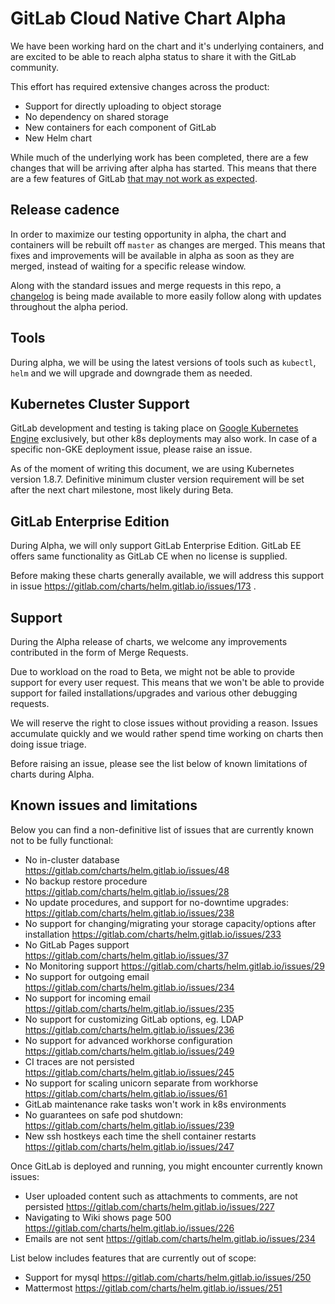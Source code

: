 # GitLab Cloud Native Chart Alpha

We have been working hard on the chart and it's underlying containers, and are excited to be able to reach alpha status to share it with the GitLab community.

This effort has required extensive changes across the  product:
* Support for directly uploading to object storage
* No dependency on shared storage
* New containers for each component of GitLab
* New Helm chart

While much of the underlying work has been completed, there are a few changes that will be arriving after alpha has started. This means that there are a few features of GitLab [that may not work as expected](#known-issues-and-limitations).

## Release cadence

In order to maximize our testing opportunity in alpha, the chart and containers will be rebuilt off `master` as changes are merged. This means that fixes and improvements will be available in alpha as soon as they are merged, instead of waiting for a specific release window.

Along with the standard issues and merge requests in this repo, a [changelog](https://gitlab.com/charts/helm.gitlab.io/issues/289) is being made available to more easily follow along with updates throughout the alpha period.

## Tools

During alpha, we will be using the latest versions of tools such as `kubectl`,
`helm` and we will upgrade and downgrade them as needed.

## Kubernetes Cluster Support

GitLab development and testing is taking place on [Google Kubernetes Engine](https://cloud.google.com/kubernetes-engine/) exclusively, but other k8s deployments
may also work. In case of a specific non-GKE deployment issue, please raise an issue.

As of the moment of writing this document, we are using Kubernetes version 1.8.7.
Definitive minimum cluster version requirement will be set after the next
chart milestone, most likely during Beta.

## GitLab Enterprise Edition

During Alpha, we will only support GitLab Enterprise Edition. GitLab EE offers
same functionality as GitLab CE when no license is supplied.

Before making these charts generally available, we will address this support
in issue https://gitlab.com/charts/helm.gitlab.io/issues/173 .

## Support

During the Alpha release of charts, we welcome any improvements contributed in the
form of Merge Requests.

Due to workload on the road to Beta, we might not be able to provide support for
every user request. This means that we won't be able to provide support
for failed installations/upgrades and various other debugging requests.

We will reserve the right to close issues without providing a reason. Issues
accumulate quickly and we would rather spend time working on charts then doing
issue triage.

Before raising an issue, please see the list below of known limitations of charts
during Alpha.

## Known issues and limitations

Below you can find a non-definitive list of issues that are currently known not to be fully functional:

* No in-cluster database https://gitlab.com/charts/helm.gitlab.io/issues/48
* No backup restore procedure https://gitlab.com/charts/helm.gitlab.io/issues/28
* No update procedures, and support for no-downtime upgrades: https://gitlab.com/charts/helm.gitlab.io/issues/238
* No support for changing/migrating your storage capacity/options after installation https://gitlab.com/charts/helm.gitlab.io/issues/233
* No GitLab Pages support https://gitlab.com/charts/helm.gitlab.io/issues/37
* No Monitoring support https://gitlab.com/charts/helm.gitlab.io/issues/29
* No support for outgoing email https://gitlab.com/charts/helm.gitlab.io/issues/234
* No support for incoming email https://gitlab.com/charts/helm.gitlab.io/issues/235
* No support for customizing GitLab options, eg. LDAP https://gitlab.com/charts/helm.gitlab.io/issues/236
* No support for advanced workhorse configuration https://gitlab.com/charts/helm.gitlab.io/issues/249
* CI traces are not persisted https://gitlab.com/charts/helm.gitlab.io/issues/245
* No support for scaling unicorn separate from workhorse https://gitlab.com/charts/helm.gitlab.io/issues/61
* GitLab maintenance rake tasks won't work in k8s environments
* No guarantees on safe pod shutdown: https://gitlab.com/charts/helm.gitlab.io/issues/239
* New ssh hostkeys each time the shell container restarts https://gitlab.com/charts/helm.gitlab.io/issues/247

Once GitLab is deployed and running, you might encounter currently known issues:

* User uploaded content such as attachments to comments, are not persisted https://gitlab.com/charts/helm.gitlab.io/issues/227
* Navigating to Wiki shows page 500 https://gitlab.com/charts/helm.gitlab.io/issues/226
* Emails are not sent https://gitlab.com/charts/helm.gitlab.io/issues/234

List below includes features that are currently out of scope:

* Support for mysql https://gitlab.com/charts/helm.gitlab.io/issues/250
* Mattermost https://gitlab.com/charts/helm.gitlab.io/issues/251
